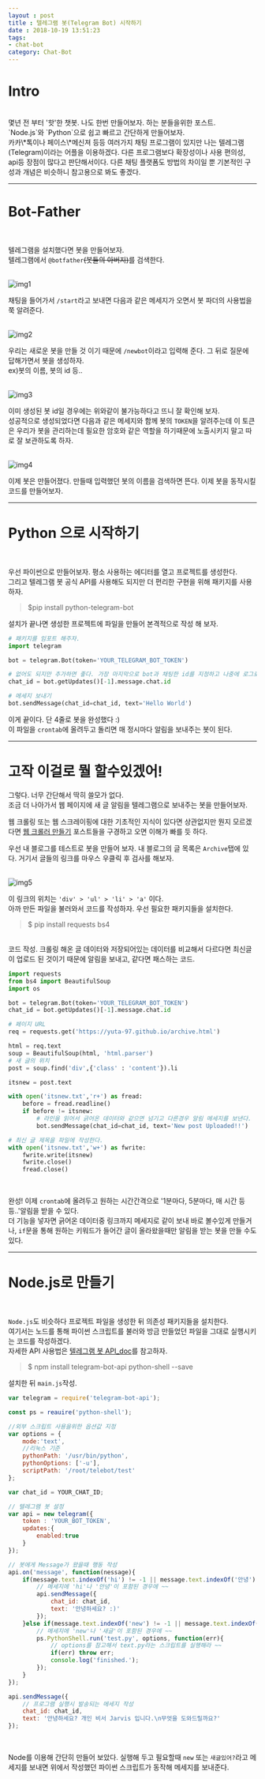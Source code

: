 ```yaml
---
layout : post
title : 텔레그램 봇(Telegram Bot) 시작하기
date : 2018-10-19 13:51:23
tags:
- chat-bot
category: Chat-Bot
---
```


# Intro
<br>
몇년 전 부터 '핫'한 챗봇. 나도 한번 만들어보자. 하는 분들을위한 포스트.<br>`Node.js`와 `Python`으로 쉽고 빠르고 간단하게 만들어보자.<br>카카\*톡이나 페이스\*메신져 등등 여러가지 채팅 프로그램이 있지만 나는 텔레그램(Telegram)이라는 어플을 이용하겠다. 다른 프로그램보다 확장성이나 사용 편의성, api등 장점이 많다고 판단해서이다. 다른 채팅 플랫폼도 방법의 차이일 뿐 기본적인 구성과 개념은 비슷하니 참고용으로 봐도 좋겠다.

---

# Bot-Father
<br>

텔레그램을 설치했다면 봇을 만들어보자.<br>텔레그램에서 `@botfather`~~(봇들의 아버지)~~를 검색한다.
<br><br>

![img1](https://github.com/yuta-97/yuta-97.github.io/blob/master/images/_post-18-10-19-01.png?raw=true)
<br>

채팅을 들어가서 `/start`라고 보내면 다음과 같은 메세지가 오면서 봇 파더의 사용법을 쭉 알려준다.
<br><br>

![img2](https://github.com/yuta-97/yuta-97.github.io/blob/master/images/_post-18-10-19-02.png?raw=true)
<br>

우리는 새로운 봇을 만들 것 이기 때문에 `/newbot`이라고 입력해 준다. 그 뒤로 질문에 답해가면서 봇을 생성하자.<br>ex)봇의 이름, 봇의 id 등..
<br><br>

![img3](https://github.com/yuta-97/yuta-97.github.io/blob/master/images/_post-18-10-19-03.png?raw=true)
<br>

이미 생성된 봇 id일 경우에는 위와같이 불가능하다고 뜨니 잘 확인해 보자.<br>성공적으로 생성되었다면 다음과 같은 메세지와 함께 봇의 `TOKEN`을 알려주는데 이 토큰은 우리가 봇을 관리하는데 필요한 암호와 같은 역할을 하기때문에 노출시키지 말고 따로 잘 보관하도록 하자.
<br><br>

![img4](https://github.com/yuta-97/yuta-97.github.io/blob/master/images/_post-18-10-19-04.png?raw=true)
<br>

이제 봇은 만들어졌다. 만들때 입력했던 봇의 이름을 검색하면 뜬다. 이제 봇을 동작시킬 코드를 만들어보자.

---

# Python 으로 시작하기
<br>

우선 파이썬으로 만들어보자. 평소 사용하는 에디터를 열고 프로젝트를 생성한다.<br>그리고 텔레그램 봇 공식 API를 사용해도 되지만 더 편리한 구현을 위해 패키지를 사용하자.<br>

> $pip install python-telegram-bot

설치가 끝나면 생성한 프로젝트에 파일을 만들어 본격적으로 작성 해 보자.

```python
# 패키지를 임포트 해주자.
import telegram

bot = telegram.Bot(token='YOUR_TELEGRAM_BOT_TOKEN')

# 없어도 되지만 추가하면 좋다. 가장 마지막으로 bot과 채팅한 id를 지정하고 나중에 로그로 확인한 후 값을 넣어 주자.
chat_id = bot.getUpdates()[-1].message.chat.id

# 메세지 보내기
bot.sendMessage(chat_id=chat_id, text='Hello World')

```

이게 끝이다. 단 4줄로 봇을 완성했다 :)<br>이 파일을 `crontab`에 올려두고 돌리면 매 정시마다 알림을 보내주는 봇이 된다.

---

# 고작 이걸로 뭘 할수있겠어!

그렇다. 너무 간단해서 딱히 쓸모가 없다.<br>조금 더 나아가서 웹 페이지에 새 글 알림을 텔레그램으로 보내주는 봇을 만들어보자.<br>

웹 크롤링 또는 웹 스크레이핑에 대한 기초적인 지식이 있다면 상관없지만 뭔지 모르겠다면 <a href="https://yuta-97.github.io/category/Web%20Scraping.html" target="_blank">웹 크롤러 만들기</a> 포스트들을 구경하고 오면 이해가 빠를 듯 하다.

우선 내 블로그를 테스트로 봇을 만들어 보자.
내 블로그의 글 목록은 `Archive`탭에 있다. 거기서 글들의 링크를 마우스 우클릭 후 검사를 해보자.
<br><br>

![img5](https://github.com/yuta-97/yuta-97.github.io/blob/master/images/_post-18-10-19-05.png?raw=true)
<br>

이 링크의 위치는 `'div' > 'ul' > 'li' > 'a'` 이다.<br>아까 만든 파일을 불러와서 코드를 작성하자.
우선 필요한 패키지들을 설치한다.
<br>

> $ pip install requests bs4

<br>
코드 작성. 크롤링 해온 글 데이터와 저장되어있는 데이터를 비교해서 다르다면 최신글이 업로드 된 것이기 때문에 알림을 보내고, 같다면 패스하는 코드.

```python
import requests
from bs4 import BeautifulSoup
import os

bot = telegram.Bot(token='YOUR_TELEGRAM_BOT_TOKEN')
chat_id = bot.getUpdates()[-1].message.chat.id

# 페이지 URL
req = requests.get('https://yuta-97.github.io/archive.html')

html = req.text
soup = BeautifulSoup(html, 'html.parser')
# 새 글의 위치
post = soup.find('div',{'class' : 'content'}).li

itsnew = post.text

with open('itsnew.txt','r+') as fread:
    before = fread.readline()
    if before != itsnew:
        # 라인을 읽어서 긁어온 데이터와 같으면 넘기고 다른경우 알림 메세지를 보낸다.
        bot.sendMessage(chat_id=chat_id, text='New post Uploaded!!')

# 최신 글 제목을 파일에 작성한다.    
with open('itsnew.txt','w+') as fwrite:
    fwrite.write(itsnew)
    fwrite.close()
    fread.close()

```
<br>

완성! 이제 `crontab`에 올려두고 원하는 시간간격으로 '1분마다, 5분마다, 매 시간 등등..'알림을 받을 수 있다.<br>더 기능을 넣자면 긁어온 데이터중 링크까지 메세지로 같이 보내 바로 볼수있게 만들거나, `if`문을 통해 원하는 키워드가 들어간 글이 올라왔을때만 알림을 받는 봇을 만들 수도 있다.

---

# Node.js로 만들기
<br>

`Node.js`도 비슷하다 프로젝트 파일을 생성한 뒤 의존성 패키지들을 설치한다.<br>여기서는 노드를 통해 파이썬 스크립트를 불러와 방금 만들었던 파일을 그대로 실행시키는 코드를 작성하겠다.
<br>
자세한 API 사용법은 <a href="https://core.telegram.org/bots/api" target="_blank">텔레그램 봇 API_doc</a>를 참고하자.

> $ npm install telegram-bot-api python-shell --save

설치한 뒤 `main.js`작성.
<br>

```javascript
var telegram = require('telegram-bot-api');

const ps = reauire('python-shell');

//외부 스크립트 사용을위한 옵션값 지정
var options = {
    mode:'text',
    //리눅스 기준
    pythonPath: '/usr/bin/python',
    pythonOptions: ['-u'],
    scriptPath: '/root/telebot/test'
};

var chat_id = YOUR_CHAT_ID;

// 텔레그램 봇 설정
var api = new telegram({
    token : 'YOUR_BOT_TOKEN',
    updates:{
        enabled:true
    }
});

// 봇에게 Message가 왔을때 행동 작성
api.on('message', function(nessage){
    if(message.text.indexOf('hi') != -1 || message.text.indexOf('안녕') != -1){
        // 메세지에 'hi'나 '안녕'이 포함된 경우에 ~~
        api.sendMessage({
            chat_id: chat_id,
            text: '안녕하세요? :)'
        });
    }else if(message.text.indexOf('new') != -1 || message.text.indexOf('새글') != -1){
        // 메세지에 'new'나 '새글'이 포함된 경우에 ~~
        ps.PythonShell.run('test.py', options, function(err){
            // options를 참고해서 text.py라는 스크립트를 실행해라 ~~
            if(err) throw err;
            console.log('finished.');
        });
    }
});

api.sendMessage({
    // 프로그램 실행시 발송되는 메세지 작성
    chat_id: chat_id,
    text: '안녕하세요? 개인 비서 Jarvis 입니다.\n무엇을 도와드릴까요?'
});

```
<br>

Node를 이용해 간단히 만들어 보았다. 실행해 두고 필요할때 `new` 또는 `새글있어?`라고 메세지를 보내면 위에서 작성했던 파이썬 스크립트가 동작해 메세지를 보내준다.
<br><br>
